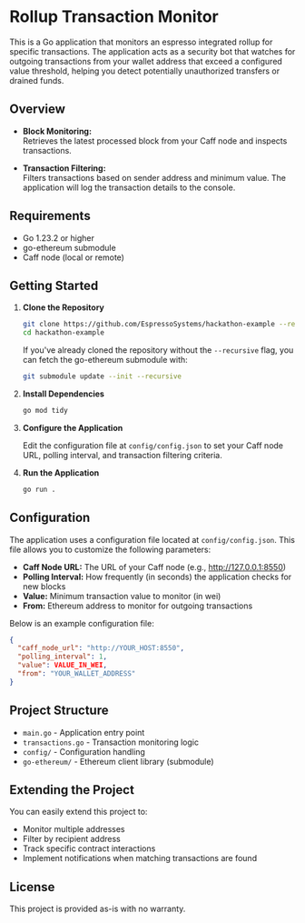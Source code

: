 # Rollup Transaction Monitor

This is a Go application that monitors an espresso integrated rollup for specific transactions. The application acts as a security bot that watches for outgoing transactions from your wallet address that exceed a configured value threshold, helping you detect potentially unauthorized transfers or drained funds.

## Overview

- **Block Monitoring:**  
  Retrieves the latest processed block from your Caff node and inspects transactions.

- **Transaction Filtering:**  
  Filters transactions based on sender address and minimum value. The application will log the transaction details to the console.

## Requirements

- Go 1.23.2 or higher
- go-ethereum submodule
- Caff node (local or remote)

## Getting Started

1. **Clone the Repository**

   ```bash
   git clone https://github.com/EspressoSystems/hackathon-example --recursive
   cd hackathon-example
   ```

   If you've already cloned the repository without the `--recursive` flag, you can fetch the go-ethereum submodule with:

   ```bash
   git submodule update --init --recursive
   ```

2. **Install Dependencies**

   ```bash
   go mod tidy
   ```
3. **Configure the Application**

   Edit the configuration file at `config/config.json` to set your Caff node URL, polling interval, and transaction filtering criteria.

3. **Run the Application**

   ```bash
   go run .
   ```

## Configuration

The application uses a configuration file located at `config/config.json`. This file allows you to customize the following parameters:

- **Caff Node URL:** The URL of your Caff node (e.g., http://127.0.0.1:8550)
- **Polling Interval:** How frequently (in seconds) the application checks for new blocks
- **Value:** Minimum transaction value to monitor (in wei)
- **From:** Ethereum address to monitor for outgoing transactions

Below is an example configuration file:

```json
{
  "caff_node_url": "http://YOUR_HOST:8550",
  "polling_interval": 1,
  "value": VALUE_IN_WEI,
  "from": "YOUR_WALLET_ADDRESS"
}
```

## Project Structure

- `main.go` - Application entry point
- `transactions.go` - Transaction monitoring logic
- `config/` - Configuration handling
- `go-ethereum/` - Ethereum client library (submodule)

## Extending the Project

You can easily extend this project to:
- Monitor multiple addresses
- Filter by recipient address
- Track specific contract interactions
- Implement notifications when matching transactions are found

## License

This project is provided as-is with no warranty.

